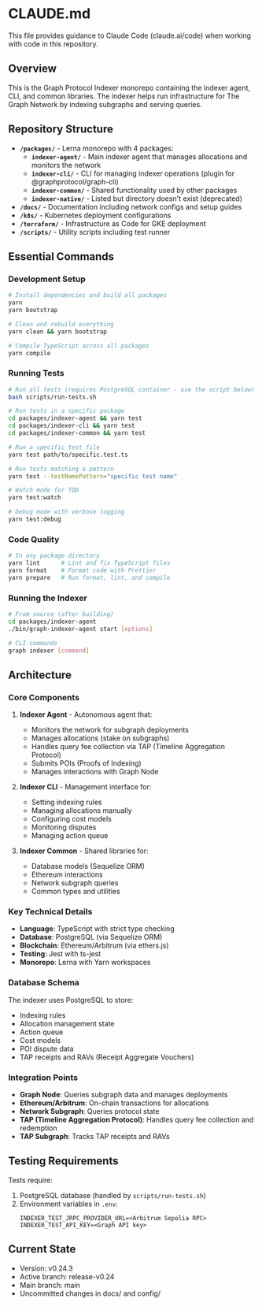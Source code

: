 # CLAUDE.md

This file provides guidance to Claude Code (claude.ai/code) when working with code in this repository.

## Overview

This is the Graph Protocol Indexer monorepo containing the indexer agent, CLI, and common libraries. The indexer helps run infrastructure for The Graph Network by indexing subgraphs and serving queries.

## Repository Structure

- **`/packages/`** - Lerna monorepo with 4 packages:
  - **`indexer-agent/`** - Main indexer agent that manages allocations and monitors the network
  - **`indexer-cli/`** - CLI for managing indexer operations (plugin for @graphprotocol/graph-cli)
  - **`indexer-common/`** - Shared functionality used by other packages
  - **`indexer-native/`** - Listed but directory doesn't exist (deprecated)
- **`/docs/`** - Documentation including network configs and setup guides
- **`/k8s/`** - Kubernetes deployment configurations
- **`/terraform/`** - Infrastructure as Code for GKE deployment
- **`/scripts/`** - Utility scripts including test runner

## Essential Commands

### Development Setup
```bash
# Install dependencies and build all packages
yarn
yarn bootstrap

# Clean and rebuild everything
yarn clean && yarn bootstrap

# Compile TypeScript across all packages
yarn compile
```

### Running Tests
```bash
# Run all tests (requires PostgreSQL container - use the script below)
bash scripts/run-tests.sh

# Run tests in a specific package
cd packages/indexer-agent && yarn test
cd packages/indexer-cli && yarn test
cd packages/indexer-common && yarn test

# Run a specific test file
yarn test path/to/specific.test.ts

# Run tests matching a pattern
yarn test --testNamePattern="specific test name"

# Watch mode for TDD
yarn test:watch

# Debug mode with verbose logging
yarn test:debug
```

### Code Quality
```bash
# In any package directory
yarn lint      # Lint and fix TypeScript files
yarn format    # Format code with Prettier
yarn prepare   # Run format, lint, and compile
```

### Running the Indexer
```bash
# From source (after building)
cd packages/indexer-agent
./bin/graph-indexer-agent start [options]

# CLI commands
graph indexer [command]
```

## Architecture

### Core Components
1. **Indexer Agent** - Autonomous agent that:
   - Monitors the network for subgraph deployments
   - Manages allocations (stake on subgraphs)
   - Handles query fee collection via TAP (Timeline Aggregation Protocol)
   - Submits POIs (Proofs of Indexing)
   - Manages interactions with Graph Node

2. **Indexer CLI** - Management interface for:
   - Setting indexing rules
   - Managing allocations manually
   - Configuring cost models
   - Monitoring disputes
   - Managing action queue

3. **Indexer Common** - Shared libraries for:
   - Database models (Sequelize ORM)
   - Ethereum interactions
   - Network subgraph queries
   - Common types and utilities

### Key Technical Details
- **Language**: TypeScript with strict type checking
- **Database**: PostgreSQL (via Sequelize ORM)
- **Blockchain**: Ethereum/Arbitrum (via ethers.js)
- **Testing**: Jest with ts-jest
- **Monorepo**: Lerna with Yarn workspaces

### Database Schema
The indexer uses PostgreSQL to store:
- Indexing rules
- Allocation management state
- Action queue
- Cost models
- POI dispute data
- TAP receipts and RAVs (Receipt Aggregate Vouchers)

### Integration Points
- **Graph Node**: Queries subgraph data and manages deployments
- **Ethereum/Arbitrum**: On-chain transactions for allocations
- **Network Subgraph**: Queries protocol state
- **TAP (Timeline Aggregation Protocol)**: Handles query fee collection and redemption
- **TAP Subgraph**: Tracks TAP receipts and RAVs

## Testing Requirements

Tests require:
1. PostgreSQL database (handled by `scripts/run-tests.sh`)
2. Environment variables in `.env`:
   ```
   INDEXER_TEST_JRPC_PROVIDER_URL=<Arbitrum Sepolia RPC>
   INDEXER_TEST_API_KEY=<Graph API key>
   ```

## Current State
- Version: v0.24.3
- Active branch: release-v0.24
- Main branch: main
- Uncommitted changes in docs/ and config/